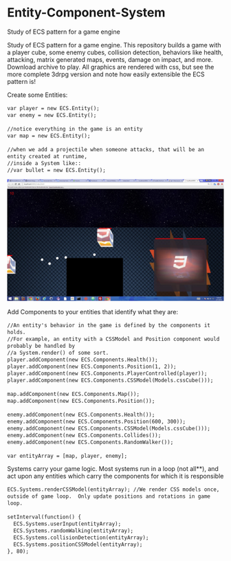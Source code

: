 Entity-Component-System
=======================

Study of ECS pattern for a game engine

Study of ECS pattern for a game engine. This repository builds a game with a player cube, some enemy cubes, collision detection, behaviors like health, attacking, matrix generated maps, events, damage on impact, and more. Download archive to play. All graphics are rendered with css, but see the more complete 3drpg version and note how easily extensible the ECS pattern is!

Create some Entities:

    var player = new ECS.Entity();
    var enemy = new ECS.Entity();
    
    //notice everything in the game is an entity
    var map = new ECS.Entity();
    
    //when we add a projectile when someone attacks, that will be an entity created at runtime,
    //inside a System like::
    //var bullet = new ECS.Entity();

![Alt text](/images/screenshot1.jpg?raw=true "Optional Title")

Add Components to your entities that identify what they are:

    //An entity's behavior in the game is defined by the components it holds.
    //For example, an entity with a CSSModel and Position component would probably be handled by 
    //a System.render() of some sort.
    player.addComponent(new ECS.Components.Health());
    player.addComponent(new ECS.Components.Position(1, 2));
    player.addComponent(new ECS.Components.PlayerControlled(player));
    player.addComponent(new ECS.Components.CSSModel(Models.cssCube()));

    map.addComponent(new ECS.Components.Map());
    map.addComponent(new ECS.Components.Position());
    
    enemy.addComponent(new ECS.Components.Health());
    enemy.addComponent(new ECS.Components.Position(600, 300));
    enemy.addComponent(new ECS.Components.CSSModel(Models.cssCube()));
    enemy.addComponent(new ECS.Components.Collides());
    enemy.addComponent(new ECS.Components.RandomWalker());

    var entityArray = [map, player, enemy];
Systems carry your game logic. Most systems run in a loop (not all**), and act upon any entities which carry the components for which it is responsible

    ECS.Systems.renderCSSModel(entityArray); //We render CSS models once, outside of game loop.  Only update positions and rotations in game loop.

    setInterval(function() {
      ECS.Systems.userInput(entityArray);
      ECS.Systems.randomWalking(entityArray);
      ECS.Systems.collisionDetection(entityArray);
      ECS.Systems.positionCSSModel(entityArray);
    }, 80);
